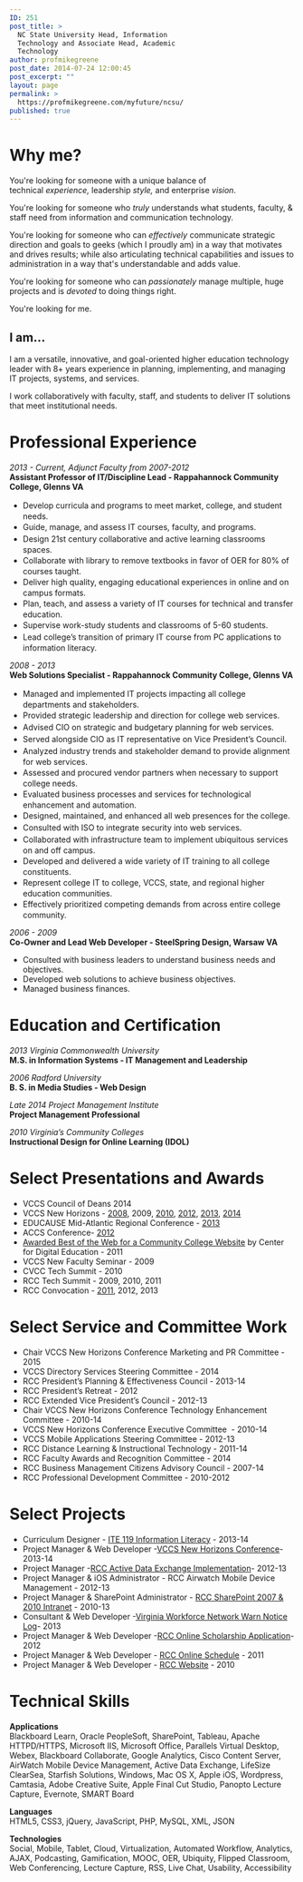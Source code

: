 ```yaml
---
ID: 251
post_title: >
  NC State University Head, Information
  Technology and Associate Head, Academic
  Technology
author: profmikegreene
post_date: 2014-07-24 12:00:45
post_excerpt: ""
layout: page
permalink: >
  https://profmikegreene.com/myfuture/ncsu/
published: true
---
```

<h1>Why me?</h1>
<p>You're looking for someone with a unique balance of technical <em>experience</em><em style="font-weight: inherit;">,</em> leadership <em style="font-weight: inherit;">style,</em> and enterprise <em>vision</em>.</p>
<p>You're looking for someone who <em>truly</em> understands what students, faculty, &amp; staff need from information and communication technology.</p>
<p>You're looking for someone who can <em>effectively</em> communicate strategic direction and goals to geeks (which I proudly am) in a way that motivates and drives results; while also articulating technical capabilities and issues to administration in a way that's understandable and adds value.</p>
<p>You're looking for someone who can <em>passionately</em> manage multiple, huge projects and is <em>devoted</em> to doing things right.</p>
<p>You're looking for me.</p>
<h2>I am...</h2>
<p>I am a versatile, innovative, and goal-oriented higher education technology leader with 8+ years experience in planning, implementing, and managing IT projects, systems, and services.</p>
<p>I work collaboratively with faculty, staff, and students to deliver IT solutions that meet institutional needs.</p>
<h1>Professional Experience</h1>
<p><i>2013 - Current, Adjunct Faculty from 2007-2012</i><span style="font-weight: bold;"><br /></span><span style="font-weight: bold;">Assistant Professor of IT/Discipline Lead - Rappahannock Community College, Glenns VA</span></p>
<ul>
<li><span style="line-height: 1.5;">Develop curricula and programs to meet market, college, and student needs.</span></li>
<li><span style="line-height: 1.5;">Guide, manage, and assess IT courses, faculty, and programs.</span></li>
<li><span style="line-height: 1.5;">Design 21st century collaborative and active learning classrooms spaces.</span></li>
<li><span style="line-height: 1.5;">Collaborate with library to remove textbooks in favor of OER for 80% of courses taught.</span></li>
<li><span style="line-height: 1.5;">Deliver high quality, engaging educational experiences in online and on campus formats.</span></li>
<li><span style="line-height: 1.5;">Plan, teach, and assess a variety of IT courses for technical and transfer education.</span></li>
<li><span style="line-height: 1.5;">Supervise work-study students and classrooms of 5-60 students.</span></li>
<li><span style="line-height: 1.5;">Lead college’s transition of primary IT course from PC applications to information literacy.</span></li>
</ul>
<p><i>2008 - 2013<br /></i><span style="font-weight: bold;">Web Solutions Specialist - Rappahannock Community College, Glenns VA</span></p>
<ul>
<li><span style="line-height: 1.5;">Managed and implemented IT projects impacting all college departments and stakeholders.</span></li>
<li><span style="line-height: 1.5;">Provided strategic leadership and direction for college web services.</span></li>
<li><span style="line-height: 1.5;">Advised CIO on strategic and budgetary planning for web services.</span></li>
<li><span style="line-height: 1.5;">Served alongside CIO as IT representative on Vice President’s Council.</span></li>
<li><span style="line-height: 1.5;">Analyzed industry trends and stakeholder demand to provide alignment for web services.</span></li>
<li><span style="line-height: 1.5;">Assessed and procured vendor partners when necessary to support college needs.</span></li>
<li><span style="line-height: 1.5;">Evaluated business processes and services for technological enhancement and automation.</span></li>
<li><span style="line-height: 1.5;">Designed, maintained, and enhanced all web presences for the college.</span></li>
<li><span style="line-height: 1.5;">Consulted with ISO to integrate security into web services.</span></li>
<li><span style="line-height: 1.5;">Collaborated with infrastructure team to implement ubiquitous services on and off campus.</span></li>
<li><span style="line-height: 1.5;">Developed and delivered a wide variety of IT training to all college constituents.</span></li>
<li><span style="line-height: 1.5;">Represent college IT to college, VCCS, state, and regional higher education communities.</span></li>
<li><span style="line-height: 1.5;">Effectively prioritized competing demands from across entire college community.</span></li>
</ul>
<p><i>2006 - 2009<br /></i><span style="font-weight: bold;">Co-Owner and Lead Web Developer - SteelSpring Design, Warsaw VA</span></p>
<ul>
<li>Consulted with business leaders to understand business needs and objectives.</li>
<li>Developed web solutions to achieve business objectives.</li>
<li>Managed business finances.</li>
</ul>
<h1>Education and Certification</h1>
<p><i>2013</i> <i>Virginia Commonwealth University</i><span style="font-weight: bold;"><br /></span><span style="font-weight: bold;">M.S. in Information Systems - IT Management and Leadership</span></p>
<p><i>2006</i> <i>Radford University</i><span style="font-weight: bold;"><br /></span><span style="font-weight: bold;">B. S. in Media Studies - Web Design</span></p>
<p><i>Late 2014</i> <i>Project Management Institute</i><span style="font-weight: bold;"><br /></span><span style="font-weight: bold;">Project Management Professional</span></p>
<p><i>2010</i> <i>Virginia’s Community Colleges</i><i><br /></i><span style="font-weight: bold;">Instructional Design for Online Learning (IDOL)</span></p>
<h1>Select Presentations and Awards</h1>
<ul>
<li>VCCS Council of Deans 2014</li>
<li>VCCS New Horizons - <a href="http://www.slideshare.net/profmikegreene/jetsons-newhoizons2008">2008</a>, 2009, <a href="http://www.slideshare.net/profmikegreene/whats-under-the-rcc-share-point-umbrella2">2010</a>, <a href="http://www.slideshare.net/profmikegreene/a-full-house-approach-to-ipads">2012</a>, <a href="http://www.slideshare.net/profmikegreene/5-realities-of-21st-century-living-33625768">2013</a>, <a href="http://www.slideshare.net/profmikegreene/free-google-tools-to-upgrade-your-student-engagement">2014</a></li>
<li>EDUCAUSE Mid-Atlantic Regional Conference - <a href="http://www.slideshare.net/profmikegreene/wheres-my-stuff-in-the-portal">2013</a></li>
<li>ACCS Conference- <a href="http://www.slideshare.net/profmikegreene/a-full-house-approach-to-ipads">2012</a></li>
<li><a href="http://www.centerdigitaled.com/awards/education-achievement/K-12-and-Higher-Education-Online-Stand-Outs-Honored-by-the-Center-for-Digital-Education.html">Awarded Best of the Web for a Community College Website</a> by Center for Digital Education - 2011</li>
<li>VCCS New Faculty Seminar - 2009</li>
<li>CVCC Tech Summit - 2010</li>
<li>RCC Tech Summit - 2009, 2010, 2011</li>
<li>RCC Convocation - <a href="http://www.slideshare.net/profmikegreene/rcc-ipad-user-group-9632956">2011</a>, 2012, 2013</li>
</ul>
<h1>Select Service and Committee Work</h1>
<ul>
<li>Chair VCCS New Horizons Conference Marketing and PR Committee - 2015</li>
<li>VCCS Directory Services Steering Committee - 2014</li>
<li>RCC President’s Planning &amp; Effectiveness Council - 2013-14</li>
<li>RCC President’s Retreat - 2012</li>
<li>RCC Extended Vice President’s Council - 2012-13</li>
<li>Chair VCCS New Horizons Conference Technology Enhancement Committee - 2010-14</li>
<li>VCCS New Horizons Conference Executive Committee  - 2010-14</li>
<li>VCCS Mobile Applications Steering Committee - 2012-13</li>
<li>RCC Distance Learning &amp; Instructional Technology - 2011-14</li>
<li>RCC Faculty Awards and Recognition Committee - 2014</li>
<li>RCC Business Management Citizens Advisory Council - 2007-14</li>
<li>RCC Professional Development Committee - 2010-2012</li>
</ul>
<h1>Select Projects</h1>
<ul>
<li>Curriculum Designer - <a href="http://www.rappahannock.edu/devenv/ite119objectives/">ITE 119 Information Literacy</a> - 2013-14</li>
<li>Project Manager &amp; Web Developer -<a href="http://newhorizons.vccs.edu">VCCS New Horizons Conference</a>- 2013-14</li>
<li>Project Manager -<a href="http://cal.rappahannock.edu">RCC Active Data Exchange Implementation</a>- 2012-13</li>
<li>Project Manager &amp; iOS Administrator - RCC Airwatch Mobile Device Management - 2012-13</li>
<li>Project Manager &amp; SharePoint Administrator - <a href="https://ircc.rappahannock.edu">RCC SharePoint 2007 &amp; 2010 Intranet</a> - 2010-13</li>
<li>Consultant &amp; Web Developer -<a href="http://warn.vccs.edu">Virginia Workforce Network Warn Notice Log</a>- 2013</li>
<li>Project Manager &amp; Web Developer -<a href="https://app.rappahannock.edu/scholarship">RCC Online Scholarship Application</a>- 2012</li>
<li>Project Manager &amp; Web Developer - <a href="http://www.rappahannock.edu/schedule">RCC Online Schedule</a> - 2011</li>
<li>Project Manager &amp; Web Developer - <a href="http://www.rappahannock.edu">RCC Website</a> - 2010</li>
</ul>
<h1>Technical Skills</h1>
<p><span style="font-weight: bold;">Applications<br /></span>Blackboard Learn, Oracle PeopleSoft, SharePoint, Tableau, Apache HTTPD/HTTPS, Microsoft IIS, Microsoft Office, Parallels Virtual Desktop, Webex, Blackboard Collaborate, Google Analytics, Cisco Content Server, AirWatch Mobile Device Management, Active Data Exchange, LifeSize ClearSea, Starfish Solutions, Windows, Mac OS X, Apple iOS, Wordpress, Camtasia, Adobe Creative Suite, Apple Final Cut Studio, Panopto Lecture Capture, Evernote, SMART Board</p>
<p><span style="font-weight: bold;">Languages<br /></span>HTML5, CSS3, jQuery, JavaScript, PHP, MySQL, XML, JSON</p>
<p><span style="font-weight: bold;">Technologies<br /></span>Social, Mobile, Tablet, Cloud, Virtualization, Automated Workflow, Analytics, AJAX, Podcasting, Gamification, MOOC, OER, Ubiquity, Flipped Classroom, Web Conferencing, Lecture Capture, RSS, Live Chat, Usability, Accessibility</p>
